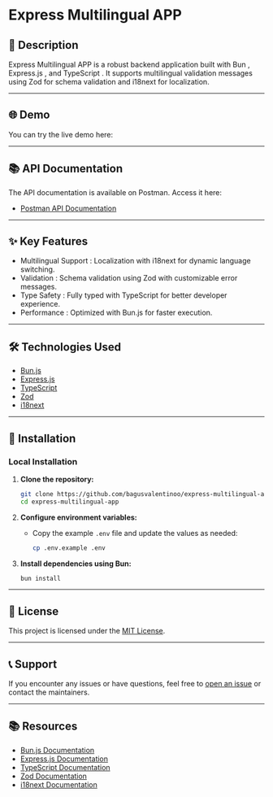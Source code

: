 # Express Multilingual APP

## 📝 Description

Express Multilingual APP is a robust backend application built with Bun , Express.js , and TypeScript . It supports multilingual validation messages using Zod for schema validation and i18next for localization.

---

## 🌐 Demo

You can try the live demo here:

---

## 📚 API Documentation

The API documentation is available on Postman. Access it here:

- [Postman API Documentation](https://documenter.getpostman.com/view/17470787/2sAYkHqKEX)

---

## ✨ Key Features

- Multilingual Support : Localization with i18next for dynamic language switching.
- Validation : Schema validation using Zod with customizable error messages.
- Type Safety : Fully typed with TypeScript for better developer experience.
- Performance : Optimized with Bun.js for faster execution.

---

## 🛠️ Technologies Used

- <a href="https://bun.sh/">Bun.js</a>
- <a href="https://expressjs.com/">Express.js</a>
- <a href="https://www.typescriptlang.org/">TypeScript</a>
- <a href="https://zod.dev/">Zod</a>
- <a href="https://www.i18next.com/">i18next</a>

---

## 🔧 Installation

### Local Installation

1. **Clone the repository:**

   ```bash
   git clone https://github.com/bagusvalentinoo/express-multilingual-app.git
   cd express-multilingual-app
   ```

2. **Configure environment variables:**

   - Copy the example `.env` file and update the values as needed:
     ```bash
     cp .env.example .env
     ```

3. **Install dependencies using Bun:**

   ```bash
   bun install
   ```

---

## 📜 License

This project is licensed under the [MIT License](./LICENSE).

---

## 📞 Support

If you encounter any issues or have questions, feel free to [open an issue](https://github.com/bagusvalentinoo/express-multilingual-app/issues) or contact the maintainers.

---

## 📚 Resources

- <a href="https://bun.sh/">Bun.js Documentation</a>
- <a href="https://expressjs.com/">Express.js Documentation</a>
- <a href="https://www.typescriptlang.org/">TypeScript Documentation</a>
- <a href="https://zod.dev/">Zod Documentation</a>
- <a href="https://www.i18next.com/">i18next Documentation</a>

